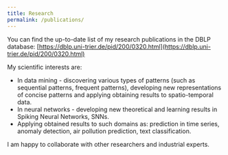 ```yaml
---
title: Research
permalink: /publications/
---
```


You can find the up-to-date list of my research publications in the DBLP database: [https://dblp.uni-trier.de/pid/200/0320.html](https://dblp.uni-trier.de/pid/200/0320.html)

My scientific interests are:

* In data mining - discovering various types of patterns (such as sequential patterns, frequent patterns), developing new representations of concise patterns and applying obtaining results to spatio-temporal data.
* In neural networks - developing new theoretical and learning results in Spiking Neural Networks, SNNs.
* Applying obtained results to such domains as: prediction in time series, anomaly detection, air pollution prediction, text classification.

I am happy to collaborate with other researchers and industrial experts.
